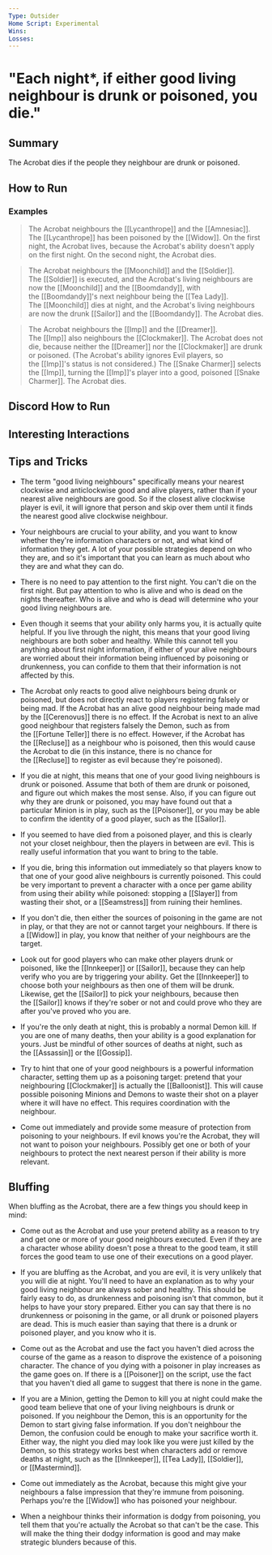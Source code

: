 ```yaml
---
Type: Outsider
Home Script: Experimental
Wins: 
Losses:
---
```

# "Each night*, if either good living neighbour is drunk or poisoned, you die."

## Summary
The Acrobat dies if the people they neighbour are drunk or poisoned.
## How to Run

### Examples
>The Acrobat neighbours the [[Lycanthrope]] and the [[Amnesiac]]. The [[Lycanthrope]] has been poisoned by the [[Widow]]. On the first night, the Acrobat lives, because the Acrobat's ability doesn't apply on the first night. On the second night, the Acrobat dies.

>The Acrobat neighbours the [[Moonchild]] and the [[Soldier]]. The [[Soldier]] is executed, and the Acrobat's living neighbours are now the [[Moonchild]] and the [[Boomdandy]], with the [[Boomdandy]]'s next neighbour being the [[Tea Lady]]. The [[Moonchild]] dies at night, and the Acrobat's living neighbours are now the drunk [[Sailor]] and the [[Boomdandy]]. The Acrobat dies.

>The Acrobat neighbours the [[Imp]] and the [[Dreamer]]. The [[Imp]] also neighbours the [[Clockmaker]]. The Acrobat does not die, because neither the [[Dreamer]] nor the [[Clockmaker]] are drunk or poisoned. (The Acrobat's ability ignores Evil players, so the [[Imp]]'s status is not considered.) The [[Snake Charmer]] selects the [[Imp]], turning the [[Imp]]'s player into a good, poisoned [[Snake Charmer]]. The Acrobat dies.

## Discord How to Run


## Interesting Interactions


## Tips and Tricks
- The term "good living neighbours" specifically means your nearest clockwise and anticlockwise good and alive players, rather than if your nearest alive neighbours are good. So if the closest alive clockwise player is evil, it will ignore that person and skip over them until it finds the nearest good alive clockwise neighbour.

- Your neighbours are crucial to your ability, and you want to know whether they're information characters or not, and what kind of information they get. A lot of your possible strategies depend on who they are, and so it's important that you can learn as much about who they are and what they can do.

- There is no need to pay attention to the first night. You can't die on the first night. But pay attention to who is alive and who is dead on the nights thereafter. Who is alive and who is dead will determine who your good living neighbours are.

- Even though it seems that your ability only harms you, it is actually quite helpful. If you live through the night, this means that your good living neighbours are both sober and healthy. While this cannot tell you anything about first night information, if either of your alive neighbours are worried about their information being influenced by poisoning or drunkenness, you can confide to them that their information is not affected by this.

- The Acrobat only reacts to good alive neighbours being drunk or poisoned, but does not directly react to players registering falsely or being mad. If the Acrobat has an alive good neighbour being made mad by the [[Cerenovus]] there is no effect. If the Acrobat is next to an alive good neighbour that registers falsely the Demon, such as from the [[Fortune Teller]] there is no effect. However, if the Acrobat has the [[Recluse]] as a neighbour who is poisoned, then this would cause the Acrobat to die (in this instance, there is no chance for the [[Recluse]] to register as evil because they're poisoned).

- If you die at night, this means that one of your good living neighbours is drunk or poisoned. Assume that both of them are drunk or poisoned, and figure out which makes the most sense. Also, if you can figure out why they are drunk or poisoned, you may have found out that a particular Minion is in play, such as the [[Poisoner]], or you may be able to confirm the identity of a good player, such as the [[Sailor]].

- If you seemed to have died from a poisoned player, and this is clearly not your closet neighbour, then the players in between are evil. This is really useful information that you want to bring to the table.

- If you die, bring this information out immediately so that players know to that one of your good alive neighbours is currently poisoned. This could be very important to prevent a character with a once per game ability from using their ability while poisoned: stopping a [[Slayer]] from wasting their shot, or a [[Seamstress]] from ruining their hemlines.

- If you don't die, then either the sources of poisoning in the game are not in play, or that they are not or cannot target your neighbours. If there is a [[Widow]] in play, you know that neither of your neighbours are the target.

- Look out for good players who can make other players drunk or poisoned, like the [[Innkeeper]] or [[Sailor]], because they can help verify who you are by triggering your ability. Get the [[Innkeeper]] to choose both your neighbours as then one of them will be drunk. Likewise, get the [[Sailor]] to pick your neighbours, because then the [[Sailor]] knows if they're sober or not and could prove who they are after you've proved who you are.

- If you're the only death at night, this is probably a normal Demon kill. If you are one of many deaths, then your ability is a good explanation for yours. Just be mindful of other sources of deaths at night, such as the [[Assassin]] or the [[Gossip]].

- Try to hint that one of your good neighbours is a powerful information character, setting them up as a poisoning target: pretend that your neighbouring [[Clockmaker]] is actually the [[Balloonist]]. This will cause possible poisoning Minions and Demons to waste their shot on a player where it will have no effect. This requires coordination with the neighbour.

- Come out immediately and provide some measure of protection from poisoning to your neighbours. If evil knows you're the Acrobat, they will not want to poison your neighbours. Possibly get one or both of your neighbours to protect the next nearest person if their ability is more relevant.

## Bluffing
When bluffing as the Acrobat, there are a few things you should keep in mind:

- Come out as the Acrobat and use your pretend ability as a reason to try and get one or more of your good neighbours executed. Even if they are a character whose ability doesn't pose a threat to the good team, it still forces the good team to use one of their executions on a good player.

- If you are bluffing as the Acrobat, and you are evil, it is very unlikely that you will die at night. You'll need to have an explanation as to why your good living neighbour are always sober and healthy. This should be fairly easy to do, as drunkenness and poisoning isn't that common, but it helps to have your story prepared. Either you can say that there is no drunkenness or poisoning in the game, or all drunk or poisoned players are dead. This is much easier than saying that there is a drunk or poisoned player, and you know who it is.

- Come out as the Acrobat and use the fact you haven't died across the course of the game as a reason to disprove the existence of a poisoning character. The chance of you dying with a poisoner in play increases as the game goes on. If there is a [[Poisoner]] on the script, use the fact that you haven't died all game to suggest that there is none in the game.

- If you are a Minion, getting the Demon to kill you at night could make the good team believe that one of your living neighbours is drunk or poisoned. If you neighbour the Demon, this is an opportunity for the Demon to start giving false information. If you don't neighbour the Demon, the confusion could be enough to make your sacrifice worth it. Either way, the night you died may look like you were just killed by the Demon, so this strategy works best when characters add or remove deaths at night, such as the [[Innkeeper]], [[Tea Lady]], [[Soldier]], or [[Mastermind]].

- Come out immediately as the Acrobat, because this might give your neighbours a false impression that they're immune from poisoning. Perhaps you're the [[Widow]] who has poisoned your neighbour.

- When a neighbour thinks their information is dodgy from poisoning, you tell them that you're actually the Acrobat so that can't be the case. This will make the thing their dodgy information is good and may make strategic blunders because of this.
